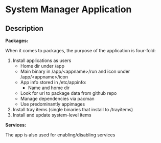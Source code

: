 # System Manager Application

## Description

__Packages:__

When it comes to packages, the purpose of the application is four-fold:
1. Install applications as users
    - Home dir under /app
    - Main binary in /app/\<appname\>/run and icon under /app/\<appname\>/icon
    - App info stored in /etc/appinfo:
        + Name and home dir
    - Look for url to package data from github repo
    - Manage dependencies via pacman
    - Use predominantly appimages
2. Install tray items (single binaries that install to /trayitems)
3. Install and update system-level items

__Services:__

The app is also used for enabling/disabling services
